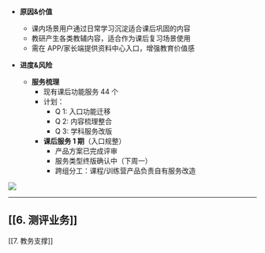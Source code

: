 - **原因&价值**  
  - 课内场景用户通过日常学习沉淀适合课后巩固的内容  
  - 教研产生各类教辅内容，适合作为课后复习场景使用  
  - 需在 APP/家长端提供资料中心入口，增强教育价值感  

- **进度&风险**  
  - **服务梳理**  
    - 现有课后功能服务 44 个  
    - 计划：  
      - Q 1: 入口功能迁移  
      - Q 2: 内容梳理整合  
      - Q 3: 学科服务改版  
    - **课后服务 1 期**（入口规整）  
      - 产品方案已完成评审  
      - 服务类型终版确认中（下周一）  
      - 跨组分工：课程/训练营产品负责自有服务改造  

![](https://static.dingtalk.com/media/lALPM2dAsUDnoNXNBFrNBDI_1074_1114.png_810x10000.jpg?bizType=report)

---
[[6. 测评业务]]
---

[[7. 教务支撑]]